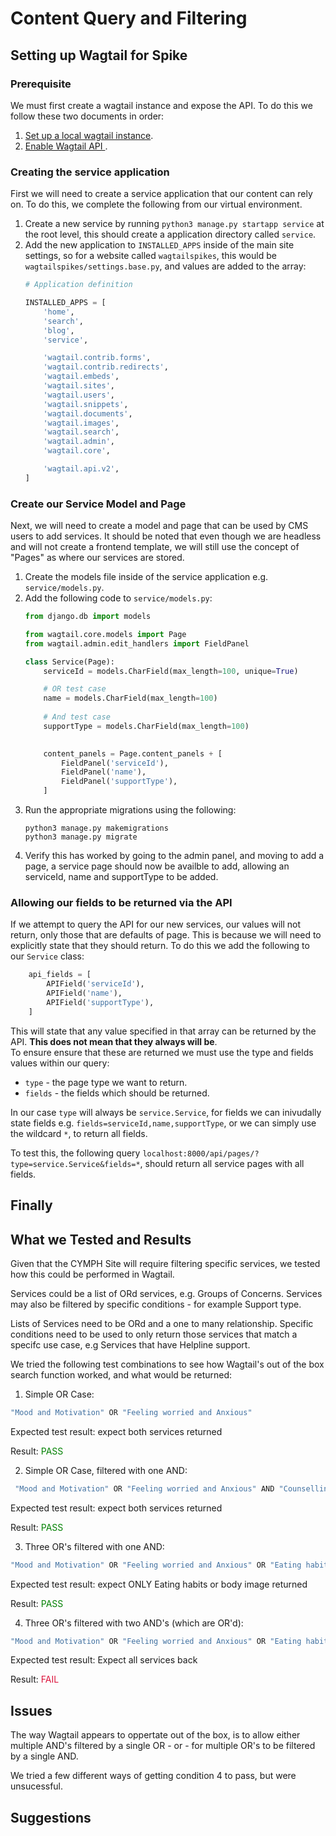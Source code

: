 # Content Query and Filtering

<!-- What the Task was, intro, etc.  -->

## Setting up Wagtail for Spike
<!--  Pulling down and Setup; Setting the Query Fields (e.g. Search Field, and Filter Field) -->
### Prerequisite
We must first create a wagtail instance and expose the API. To do this we follow these two documents in order:
1. [Set up a local wagtail instance](./Supporting_Documents/Set_Up_A_Local_Wagtail_Instance.md).
2. [Enable Wagtail API ](./Supporting_Documents/Enable_Wagtail_API.md).

### Creating the service application
First we will need to create a service application that our content can rely on. To do this, we complete the following from our virtual environment.
1. Create a new service by running `python3 manage.py startapp service` at the root level, this should create a application directory called `service`.
2. Add the new application to `INSTALLED_APPS` inside of the main site settings, so for a website called `wagtailspikes`, this would be `wagtailspikes/settings.base.py`, and values are added to the array:
    ```python
    # Application definition

    INSTALLED_APPS = [
        'home',
        'search',
        'blog',
        'service',

        'wagtail.contrib.forms',
        'wagtail.contrib.redirects',
        'wagtail.embeds',
        'wagtail.sites',
        'wagtail.users',
        'wagtail.snippets',
        'wagtail.documents',
        'wagtail.images',
        'wagtail.search',
        'wagtail.admin',
        'wagtail.core',

        'wagtail.api.v2',
    ]
    ```

### Create our Service Model and Page
Next, we will need to create a model and page that can be used by CMS users to add services. It should be noted that even though we are headless and will not create a frontend template, we will still use the concept of "Pages" as where our services are stored.
1. Create the models file inside of the service application e.g. `service/models.py`.
2. Add the following code to `service/models.py`:
    ```python
    from django.db import models

    from wagtail.core.models import Page
    from wagtail.admin.edit_handlers import FieldPanel

    class Service(Page):
        serviceId = models.CharField(max_length=100, unique=True)

        # OR test case
        name = models.CharField(max_length=100)
        
        # And test case
        supportType = models.CharField(max_length=100)
        

        content_panels = Page.content_panels + [
            FieldPanel('serviceId'),
            FieldPanel('name'),
            FieldPanel('supportType'),
        ]

    ```
3. Run the appropriate migrations using the following:
    ```console
    python3 manage.py makemigrations
    python3 manage.py migrate
    ```
4. Verify this has worked by going to the admin panel, and moving to add a page, a service page should now be availble to add, allowing an serviceId, name and supportType to be added.

### Allowing our fields to be returned via the API
If we attempt to query the API for our new services, our values will not return, only those that are defaults of page. This is because we will need to explicitly state that they should return. To do this we add the following to our `Service` class:
```python
    api_fields = [
        APIField('serviceId'),
        APIField('name'),
        APIField('supportType'),
    ]
```
This will state that any value specified in that array can be returned by the API. **This does not mean that they always will be**.<br />
To ensure ensure that these are returned we must use the type and fields values within our query: <br />
- `type` - the page type we want to return.
- `fields` - the fields which should be returned.

In our case `type` will always be `service.Service`, for fields we can inivudally state fields e.g. `fields=serviceId,name,supportType`, or we can simply use the wildcard `*`, to return all fields.

To test this, the following query `localhost:8000/api/pages/?type=service.Service&fields=*`, should return all service pages with all fields.

## Finally 

## What we Tested and Results
<!--  What Queries we tried (the 4 test cases, and results) -->
Given that the CYMPH Site will require filtering specific services, we tested how this could be performed in Wagtail. 

Services could be a list of ORd services, e.g. Groups of Concerns. Services may also be filtered by specific conditions - for example Support type. 

Lists of Services need to be ORd and a one to many relationship. Specific conditions need to be used to only return those services that match a specifc use case, e.g Services that have Helpline support. 

We tried the following test combinations to see how Wagtail's out of the box search function worked, and what would be returned:

1. Simple OR Case:

```bash
"Mood and Motivation" OR "Feeling worried and Anxious" 
```

Expected test result: expect both services returned

Result: <span style="color:green">PASS</span>

2. Simple OR Case, filtered with one AND:

```bash
 "Mood and Motivation" OR "Feeling worried and Anxious" AND "Counselling"
 ```

Expected test result:  expect both services returned

Result: <span style="color:green">PASS</span>

3. Three OR's filtered with one AND:

```bash
"Mood and Motivation" OR "Feeling worried and Anxious" OR "Eating habits or body image" AND "Helpline" 
```

Expected test result: expect ONLY Eating habits or body image returned

Result: <span style="color:green">PASS</span>

4. Three OR's filtered with two AND's (which are OR'd):

```bash
"Mood and Motivation" OR "Feeling worried and Anxious" OR "Eating habits or body image" AND "Helpline" OR "Counselling" 
```

Expected test result: Expect all services back

Result: <span style="color:crimson">FAIL</span>

## Issues
<!--  Test case 4 is not working, and multiple AND filters seems to be a pain, seems like multiple ands are not supported out of the BOX  -->
The way Wagtail appears to oppertate out of the box, is to allow either multiple AND's filtered by a single OR - or - for multiple OR's to be filtered by a single AND. 

We tried a few different ways of getting condition 4 to pass, but were unsucessful. 

## Suggestions
<!-- Maybe use graphql, Q langauge, etc. return everything and Serverside Filter in React,  -->

